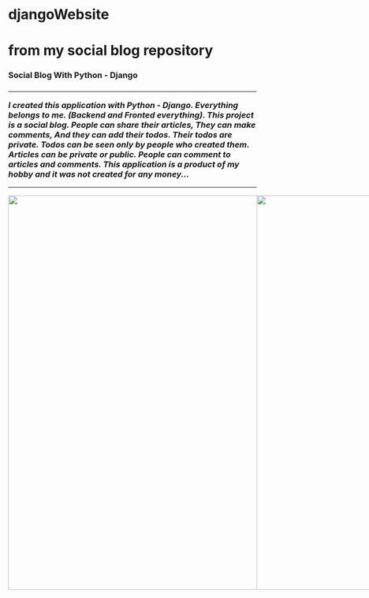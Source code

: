 # djangoWebsite
# from my social blog repository

 <h3>Social Blog With Python - Django<h3>
  <hr>

  <p>
    <i>
      I created this application with Python - Django. Everything belongs to me. (Backend and Fronted everything).
      This project is a social blog. People can share their articles, They can make comments, And they can add their todos.
      Their todos are private. Todos can be seen only by people who created them. Articles can be private or public. People can comment to articles and comments.
      This application is a product of my hobby and it was not created for any money...
    </i>
  </p>
  <hr>
 <div align="center" style="display:flex;">
 
  <img height="800" src = "https://github.com/4teko7/djangoWebsite/blob/master/Photos%20of%20application/1.jpg">
  <img height="800" src = "https://github.com/4teko7/djangoWebsite/blob/master/Photos%20of%20application/2.jpg">
<hr>
  <img height="800" src = "https://github.com/4teko7/djangoWebsite/blob/master/Photos%20of%20application/3.jpg">
  <img height="800" src = "https://github.com/4teko7/djangoWebsite/blob/master/Photos%20of%20application/4.jpg">
  
  <img height="800" src = "https://github.com/4teko7/djangoWebsite/blob/master/Photos%20of%20application/5.jpg">
  <img height="800" src = "https://github.com/4teko7/djangoWebsite/blob/master/Photos%20of%20application/6.jpg">
<hr>  
  <img height="800" src = "https://github.com/4teko7/djangoWebsite/blob/master/Photos%20of%20application/7.jpg">
  <img height="800" src = "https://github.com/4teko7/djangoWebsite/blob/master/Photos%20of%20application/8.jpg">
<hr>  
  <img height="800" src = "https://github.com/4teko7/djangoWebsite/blob/master/Photos%20of%20application/9.jpg">
  <img height="800" src = "https://github.com/4teko7/djangoWebsite/blob/master/Photos%20of%20application/10.jpg">
<hr>
  <img height="800" src = "https://github.com/4teko7/djangoWebsite/blob/master/Photos%20of%20application/11.jpg">
  <img height="800" src = "https://github.com/4teko7/djangoWebsite/blob/master/Photos%20of%20application/12.jpg">

</div>

